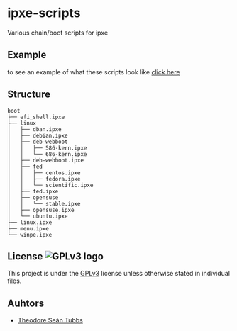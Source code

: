 # ipxe-scripts
Various chain/boot scripts for ipxe

## Example

to see an example of what these scripts look like [click here](menu.md)

## Structure

```
boot
├── efi_shell.ipxe
├── linux
│   ├── dban.ipxe
│   ├── debian.ipxe
│   ├── deb-webboot
│   │   ├── 586-kern.ipxe
│   │   └── 686-kern.ipxe
│   ├── deb-webboot.ipxe
│   ├── fed
│   │   ├── centos.ipxe
│   │   ├── fedora.ipxe
│   │   └── scientific.ipxe
│   ├── fed.ipxe
│   ├── opensuse
│   │   └── stable.ipxe
│   ├── opensuse.ipxe
│   └── ubuntu.ipxe
├── linux.ipxe
├── menu.ipxe
└── winpe.ipxe
```

## License ![GPLv3 logo](https://www.gnu.org/graphics/gplv3-127x51.png)

This project is under the [GPLv3](LICENSE) license unless otherwise stated in
individual files.

## Auhtors

- [Theodore Seán Tubbs](https://github.com/AdrianKoshka)
